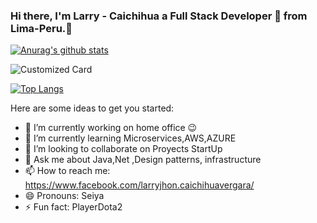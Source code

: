 
### Hi there, I'm Larry - Caichihua a Full Stack Developer 🚀 from Lima-Peru.👋
[![Anurag's github stats](https://github-readme-stats.vercel.app/api?username=Lcaichihua&hide=contribs,prs&show_icons=true&theme=radical)](https://github.com/Lcaichihua)


![Customized Card](https://github-readme-stats.vercel.app/api/pin?username=Lcaichihua&repo=SimpleCrudjsp&title_color=fff&icon_color=f9f9f9&text_color=9f9f9f&bg_color=151515&show_owner=true)

[![Top Langs](https://github-readme-stats.vercel.app/api/top-langs/?username=Lcaichihua&layout=compact&theme=radical)](https://github.com/Lcaichihua/SimpleCrudjsp)


Here are some ideas to get you started:
- 🔭 I’m currently working on home office 😉
- 🌱 I’m currently learning Microservices,AWS,AZURE
- 👯 I’m looking to collaborate on Proyects StartUp 
- 💬 Ask me about Java,Net ,Design patterns, infrastructure
- 📫 How to reach me: https://www.facebook.com/larryjhon.caichihuavergara/
- 😄 Pronouns: Seiya
- ⚡ Fun fact: PlayerDota2

